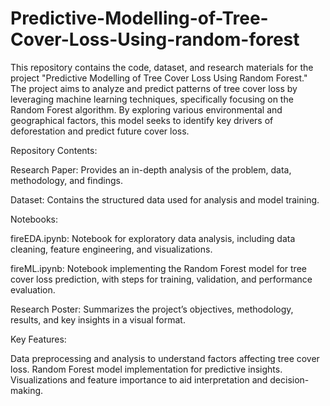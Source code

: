 # Predictive-Modelling-of-Tree-Cover-Loss-Using-random-forest

This repository contains the code, dataset, and research materials for the project "Predictive Modelling of Tree Cover Loss Using Random Forest." The project aims to analyze and predict patterns of tree cover loss by leveraging machine learning techniques, specifically focusing on the Random Forest algorithm. By exploring various environmental and geographical factors, this model seeks to identify key drivers of deforestation and predict future cover loss.

Repository Contents:

Research Paper: Provides an in-depth analysis of the problem, data, methodology, and findings.

Dataset: Contains the structured data used for analysis and model training.

Notebooks:

fireEDA.ipynb: Notebook for exploratory data analysis, including data cleaning, feature engineering, and visualizations.

fireML.ipynb: Notebook implementing the Random Forest model for tree cover loss prediction, with steps for training, validation, and performance evaluation.

Research Poster: Summarizes the project’s objectives, methodology, results, and key insights in a visual format.

Key Features:

Data preprocessing and analysis to understand factors affecting tree cover loss.
Random Forest model implementation for predictive insights.
Visualizations and feature importance to aid interpretation and decision-making.
